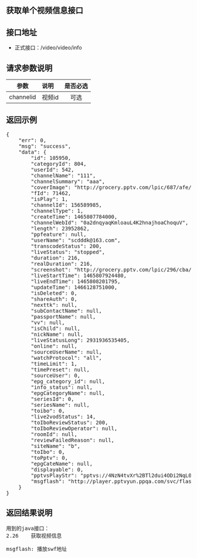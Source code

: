 获取单个视频信息接口
----------

接口地址
----------
  * 正式接口：/video/video/info

请求参数说明
----------
|  参数         |说明          |是否必选|
| ------------- |:-------------|:-----:|
| channelid      | 视频id |可选    |
返回示例
----------
<pre>
{
    "err": 0,
    "msg": "success",
    "data": {
        "id": 105950,
        "categoryId": 804,
        "userId": 542,
        "channelName": "111",
        "channelSummary": "aaa",
        "coverImage": "http://grocery.pptv.com/lpic/687/afe/490/350f95d07bc137ff641e53c60fbfdeb2.png",
        "fId": 71462,
        "isPlay": 1,
        "channelId": 156589985,
        "channelType": 1,
        "createTime": 1465807784000,
        "channelWebId": "0a2dnqyaqKmloauL4K2hnajhoaChoquV",
        "length": 23952862,
        "ppfeature": null,
        "userName": "scdddk@163.com",
        "transcodeStatus": 200,
        "liveStatus": "stopped",
        "duration": 216,
        "realDuration": 216,
        "screenshot": "http://grocery.pptv.com/lpic/296/cba/706/29cd9f10e0f41e5126d81f26e7138558.jpg",
        "liveStartTime": 1465807924480,
        "liveEndTime": 1465808201795,
        "updateTime": 1466128751000,
        "isDeleted": 0,
        "shareAuth": 0,
        "nexttk": null,
        "subContactName": null,
        "passportName": null,
        "vv": null,
        "isChild": null,
        "nickName": null,
        "liveStatusLong": 2931936535405,
        "online": null,
        "sourceUserName": null,
        "watchProtocol": "all",
        "timeLimit": 1,
        "timePreset": null,
        "sourceUser": 0,
        "epg_category_id": null,
        "info_status": null,
        "epgCategoryName": null,
        "seriesId": 0,
        "seriesName": null,
        "toibo": 0,
        "live2vodStatus": 14,
        "toIboReviewStatus": 200,
        "toIboReviewOperator": null,
        "roomId": null,
        "reviewFailedReason": null,
        "siteName": "b",
        "toIbo": 0,
        "toPptv": 0,
        "epgCateName": null,
        "displayable": 0,
        "pptvsPlayStr": "pptvs://4NzN4tvXr%2BTl2dui4ODi2NqL09jN1%2BTK3M%2FVzbOWpaahoa%2BeqKU%3D",
        "msgflash": "http://player.pptvyun.ppqa.com/svc/flashplayer/pl/0a2dnqyaqKmloauL4K2hnajhoaChoquV.swf"
    }
}
</pre>

返回结果说明
----------
<pre>
用到的java接口：
2.26	获取视频信息

msgflash: 播放swf地址
</pre>